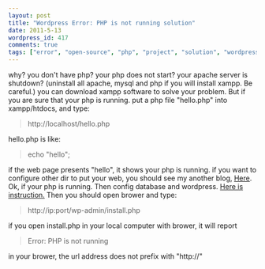 ```yaml
---
layout: post
title: "Wordpress Error: PHP is not running solution"
date: 2011-5-13
wordpress_id: 417
comments: true
tags: ["error", "open-source", "php", "project", "solution", "wordpress"]
---
```

<meta name="_edit_last" content="1" />
<meta name="_su_description" content="solution of an error occured in wordpress.
Error: 
Error: PHP is not running" />
<meta name="_su_keywords" content="Error,php,not,wordpress,solution" />
<meta name="_su_rich_snippet_type" content="none" />
<meta name="_su_title" content="Error,php,not,wordpress,solution" />
<meta name="views" content="898" />
<meta name="_wp_old_slug" content="error-php-running" />
why?
you don't have php? your php does not start? your apache server is shutdown?
(uninstall all apache, mysql and php if you will install xampp. Be careful.)
you can download xampp software to solve your problem. But if you are sure that your php is running. put a php file "hello.php" into xampp/htdocs, and type:
<blockquote>http://localhost/hello.php</blockquote>
hello.php is like:



<blockquote>
echo "hello";
</blockquote>



if the web page presents "hello", it shows your php is running.
if you want to configure other dir to put your web, you should see my another blog, <a href="http://chillyc.info/project/windows-apache-%E9%85%8D%E7%BD%AE%E8%99%9A%E6%8B%9F%E4%B8%BB%E6%9C%BA">Here</a>.
Ok, if your php is running. Then config database and wordpress.
<a href="http://codex.wordpress.org/Installing_WordPress">Here is instruction.</a>
Then you should open brower and type:


<blockquote>http://ip:port/wp-admin/install.php</blockquote>

if you open install.php in your local computer with brower, it will report 
<blockquote>Error: PHP is not running</blockquote>
in your brower, the url address does not prefix with "http://"

